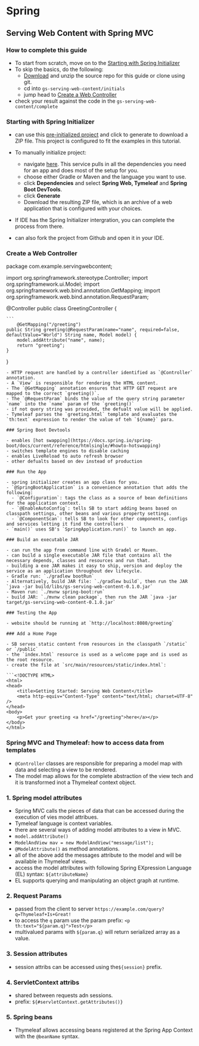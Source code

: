 # Spring

## Serving Web Content with Spring MVC

### How to complete this guide

- To start from scratch, move on to the [Starting with Spring Initializer](https://spring.io/guides/gs/serving-web-content/#scratch)
- To skip the basics, do the following:
  - [Download](https://github.com/spring-guides/gs-serving-web-content/archive/main.zip) and unzip the source repo for this guide or clone using git.
  - cd into `gs-serving-web-content/initials`
  - jump head to [Create a Web Controller](https://spring.io/guides/gs/serving-web-content/#initial)
- check your result against the code in the `gs-serving-web-content/complete`

### Starting with Spring Initializer

- can use this [pre-initialized project](https://start.spring.io/#!type=maven-project&language=java&platformVersion=2.5.5&packaging=jar&jvmVersion=11&groupId=com.example&artifactId=serving-web-content&name=serving-web-content&description=Demo%20project%20for%20Spring%20Boot&packageName=com.example.serving-web-content&dependencies=web,thymeleaf,devtools) and click to generate to download a ZIP file. This project is configured to fit the examples in this tutorial.

- To manually initialize project:
  - navigate [here](https://start.spring.io/). This service pulls in all the dependencies you need for an app and does most of the setup for you.
  - choose either Gradle or Maven and the language you want to use.
  - click **Dependencies** and select **Spring Web, 
    Tymeleaf** and **Spring Boot DevTools**.
  - click **Generate**
  - Download the resulting ZIP file, which is an archive of a web application that is configured with your choices.
- If IDE has the Spring Initializer intergration, you can complete the process from there.
- can also fork the project from Github and open it in your IDE.

### Create a Web Controller

package com.example.servingwebcontent;

import org.springframework.stereotype.Controller;
import org.springframework.ui.Model;
import org.springframework.web.bind.annotation.GetMapping;
import org.springframework.web.bind.annotation.RequestParam;

@Controller
public class GreetingController {

	```
        @GetMapping("/greeting")
	public String greeting(@RequestParam(name="name", required=false, defaultValue="World") String name, Model model) {
		model.addAttribute("name", name);
		return "greeting";
	}

}
```
- HTTP request are handled by a controller identified as `@Controller` annotation.
- A `View` is responsible for rendering the HTML content.
- The `@GetMapping` annotation ensures that HTTP GET request are mapped to the correct `greeting()`.
- The `@RequestParam` binds the value of the query string parameter `name` into the `name` param of the `greeting()`
- if not query string was provided, the defualt value will be applied.
- Tymeleaf parses the `greeting.html` template and evaluates the `th:text` expression to render the value of teh `${name}` para.

### Spring Boot Devtools

- enables [hot swapping](https://docs.spring.io/spring-boot/docs/current/reference/htmlsingle/#howto-hotswapping)
- switches template engines to disable caching
- enables LiveReload to auto refresh browser
- other defualts based on dev instead of production

### Run the App

- spring initializer creates an app class for you.
- `@SpringBootApplication` is a convenience annotation that adds the following:
  - `@Configuration`: tags the class as a source of bean definitions for the application context.
  - `@EnableAutoConfig`: tells SB to start adding beans based on classpath settings, other beans and various property settings.
  - `@ComponentScan`: tells SB to look for other components, configs and services letting it find the controllers
- `main()` uses SB's `SpringApplication.run()` to launch an app.

### Build an executable JAR

- can run the app from command line with Gradel or Maven.
- can build a single executable JAR file that contains all the necessary depends, classes and resources and run that.
- building a exe JAR makes it easy to ship, version and deploy the service as an application throughout dev lifecycle.
- Gradle run: `./gradlew bootRun`
- Alternatively, build JAR file: `./gradlew build`, then run the JAR `java -jar build/libs/gs-serving-web-content-0.1.0.jar`
- Maven run: `./mvnw spring-boot:run`
- build JAR: `./mvnw clean package`, then run the JAR `java -jar target/gs-serviing-web-content-0.1.0.jar`

### Testing the App

- website should be running at `http://localhost:8080/greeting`

### Add a Home Page

- SB serves static content from resources in the classpath `/static` or `/public`
- the `index.html` resource is used as a welcome page and is used as the root resource.
- create the file at `src/main/resources/static/index.html`:

```<!DOCTYPE HTML>
<html>
<head> 
    <title>Getting Started: Serving Web Content</title> 
    <meta http-equiv="Content-Type" content="text/html; charset=UTF-8" />
</head>
<body>
    <p>Get your greeting <a href="/greeting">here</a></p>
</body>
</html>
```

### Spring MVC and Thymeleaf: how to access data from templates

- `@Controller` classes are responsible for preparing a model map with data and selecting a view to be rendered.
- The model map allows for the complete abstraction of the view tech and it is transformed inot a Thymeleaf context object.

### 1. Spring model attributes

- Spring MVC calls the pieces of data that can be accessed during the execution of vies model attribues.
- Tymeleaf language is context variables.
- there are several ways of adding model attributes to a view in MVC.
- `model.addAttribute()`
- `ModelAndView mav = new ModelAndView("message/list");`
- `@ModelAttribute()` as method annotations.
- all of the above add the messages attribute to the model and will be available in Thymeleaf views.
- access the model attributes with following Spring EXpression Language (EL) syntax: `${attributeName}`
- EL supports querying and manipulating an object graph at runtime.

### 2. Request Params

- passed from the client to server `https://example.com/query?q=Thymeleaf+Is+Great!`
- to access the `q` param use the param prefix: `<p th:text="${param.q}">Test</p>`
- multivalued params with `${param.q}` will return serialized array as a value.

### 3. Session attributes

- session attribs can be accessed using the`${session}` prefix.

### 4. ServletContext attribs

- shared between requests adn sessions.
- prefix: `${#servletContext.getAttributes()}`

### 5. Spring beans

- Thymeleaf allows accessing beans registered at the Spring App Context with the `@beanName` syntax.
